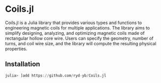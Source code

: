 # Coils.jl

Coils.jl is a Julia library that provides various types and functions to engineering magnetic coils for multiple applications.
The library aims to simplify designing, analyzing, and optimizing magnetic coils made of rectangular hollow core wire.
Users can specify the geometry, number of turns, and coil wire size, and the library will compute the resulting physical properties.

## Installation

```julia
julia> ]add https://github.com/ryd-yb/Coils.jl
```
